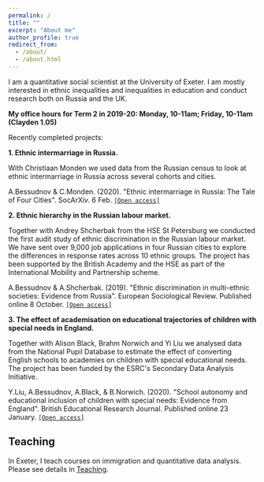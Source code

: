 ```yaml
---
permalink: /
title: ""
excerpt: "About me"
author_profile: true
redirect_from: 
  - /about/
  - /about.html
---
```


I am a quantitative social scientist at the University of Exeter. I am mostly interested in ethnic inequalities and inequalities in education and conduct research both on Russia and the UK.

**My office hours for Term 2 in 2019-20: Monday, 10-11am; Friday, 10-11am (Clayden 1.05)**

Recently completed projects:

**1. Ethnic intermarriage in Russia.**

With Christiaan Monden we used data from the Russian census to look at ethnic intermarriage in Russia across several cohorts and cities.

A.Bessudnov & C.Monden. (2020). "Ethnic intermarriage in Russia: The Tale of Four Cities". SocArXiv. 6 Feb. [`[Open access]`](https://doi.org/10.31235/osf.io/2u58g)

**2. Ethnic hierarchy in the Russian labour market.**

Together with Andrey Shcherbak from the HSE St Petersburg we conducted the first audit study of ethnic discrimination in the Russian labour market. We have sent over 9,000 job applications in four Russian cities to explore the differences in response rates across 10 ethnic groups. The project has been supported by the British Academy and the HSE as part of the International Mobility and Partnership scheme.

A.Bessudnov & A.Shcherbak. (2019). "Ethnic discrimination in multi-ethnic societies: Evidence from Russia". European Sociological Review. Published online 8 October. [`[Open access]`](https://doi.org/10.1093/esr/jcz045)

**3. The effect of academisation on educational trajectories of children with special needs in England.**

Together with Alison Black, Brahm Norwich and Yi Liu we analysed data from the National Pupil Database to estimate the effect of converting English schools to academies on children with special educational needs. The project has been funded by the ESRC's Secondary Data Analysis Initiative.

Y.Liu, A.Bessudnov, A.Black, & B.Norwich. (2020). "School autonomy and educational inclusion of children with special needs: Evidence from England". British Educational Research Journal. Published online 23 January. [`[Open access]`](https://doi.org/10.1002/berj.3593)


Teaching
---

In Exeter, I teach courses on immigration and quantitative data analysis. Please see details in [Teaching](/teaching).


